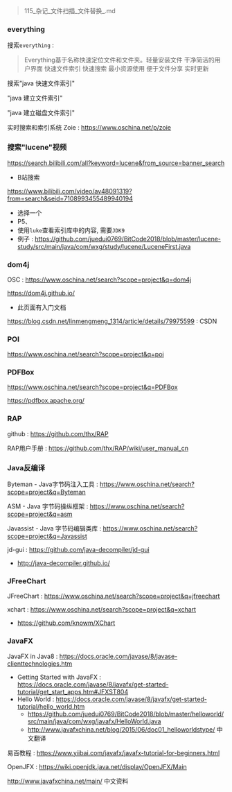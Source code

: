 > 115_杂记_文件扫描_文件替换_.md

### everything

搜索`everything` : 

> Everything基于名称快速定位文件和文件夹。轻量安装文件 干净简洁的用户界面 快速文件索引 快速搜索 最小资源使用 便于文件分享 实时更新 

搜索"java 快速文件索引"

"java 建立文件索引"

"java 建立磁盘文件索引"

实时搜索和索引系统 Zoie : <https://www.oschina.net/p/zoie>

### 搜索"lucene"视频

<https://search.bilibili.com/all?keyword=lucene&from_source=banner_search>
- B站搜索

<https://www.bilibili.com/video/av48091319?from=search&seid=7108993455489940194>
- 选择一个
- P5、
- 使用`luke`查看索引库中的内容, 需要`JDK9`
- 例子 : <https://github.com/juedui0769/BitCode2018/blob/master/lucene-study/src/main/java/com/wxg/study/lucene/LuceneFirst.java>


### dom4j

OSC : <https://www.oschina.net/search?scope=project&q=dom4j>

<https://dom4j.github.io/>
- 此页面有入门文档

<https://blog.csdn.net/linmengmeng_1314/article/details/79975599> : CSDN

### POI

<https://www.oschina.net/search?scope=project&q=poi>

### PDFBox

<https://www.oschina.net/search?scope=project&q=PDFBox>

<https://pdfbox.apache.org/>

### RAP

github : <https://github.com/thx/RAP>

RAP用户手册 : <https://github.com/thx/RAP/wiki/user_manual_cn>

### Java反编译

Byteman - Java字节码注入工具 : <https://www.oschina.net/search?scope=project&q=Byteman>

ASM - Java 字节码操纵框架 : <https://www.oschina.net/search?scope=project&q=asm>

Javassist - Java 字节码编辑类库 : <https://www.oschina.net/search?scope=project&q=Javassist>

jd-gui : <https://github.com/java-decompiler/jd-gui>
- <http://java-decompiler.github.io/>

### JFreeChart

JFreeChart : <https://www.oschina.net/search?scope=project&q=jfreechart>

xchart : <https://www.oschina.net/search?scope=project&q=xchart>
- <https://github.com/knowm/XChart>

### JavaFX

JavaFX in Java8 : <https://docs.oracle.com/javase/8/javase-clienttechnologies.htm>
- Getting Started with JavaFX : <https://docs.oracle.com/javase/8/javafx/get-started-tutorial/get_start_apps.htm#JFXST804>
- Hello World : <https://docs.oracle.com/javase/8/javafx/get-started-tutorial/hello_world.htm>
    - <https://github.com/juedui0769/BitCode2018/blob/master/helloworld/src/main/java/com/wxg/javafx/HelloWorld.java>
    - <http://www.javafxchina.net/blog/2015/06/doc01_helloworldstype/> 中文翻译

易百教程 : <https://www.yiibai.com/javafx/javafx-tutorial-for-beginners.html>

OpenJFX : <https://wiki.openjdk.java.net/display/OpenJFX/Main>

<http://www.javafxchina.net/main/> 中文资料







